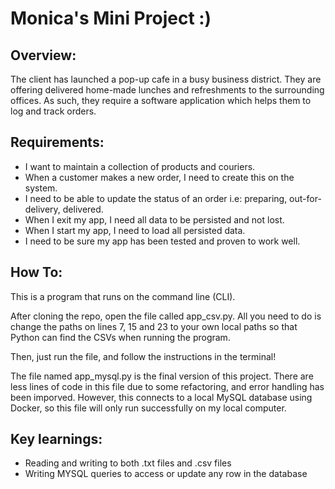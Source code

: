 # Monica's Mini Project :)

## Overview:
The client has launched a pop-up cafe in a busy business district. They
are offering delivered home-made lunches and refreshments to the
surrounding offices. As such, they require a software application which
helps them to log and track orders.

## Requirements:
* I want to maintain a collection of products and couriers.
* When a customer makes a new order, I need to create this on the
  system.
* I need to be able to update the status of an order i.e: preparing,
  out-for-delivery, delivered.
* When I exit my app, I need all data to be persisted and not lost.
* When I start my app, I need to load all persisted data.
* I need to be sure my app has been tested and proven to work well.

## How To:
This is a program that runs on the command line (CLI).

After cloning the repo, open the file called app_csv.py. All you need to do is change the paths on lines 7, 15 and 23 to your own local paths so that Python can find the CSVs when running the program.

Then, just run the file, and follow the instructions in the terminal!












The file named app_mysql.py is the final version of this project. There are less lines of code in this file due to some refactoring, and error handling has been imporved. However, this connects to a local MySQL database using Docker, so this file will only run successfully on my local computer.

## Key learnings:
* Reading and writing to both .txt files and .csv files
* Writing MYSQL queries to access or update any row in the database
